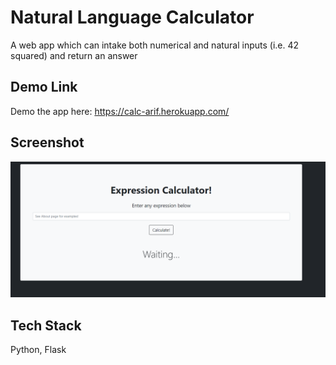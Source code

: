 # Natural Language Calculator

A web app which can intake both numerical and natural inputs (i.e. 42 squared) and return an answer

## Demo Link

Demo the app here: https://calc-arif.herokuapp.com/

## Screenshot

![](calc-ss.png)

## Tech Stack

Python, Flask




